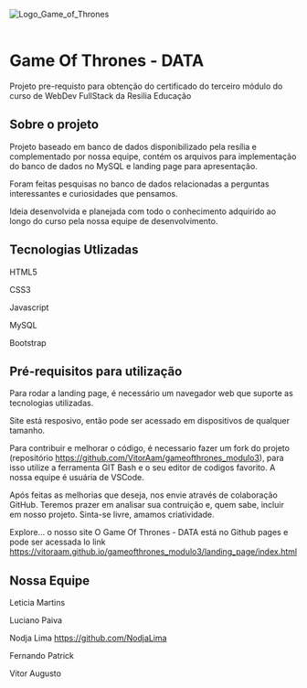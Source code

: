 ![Logo_Game_of_Thrones](https://user-images.githubusercontent.com/95655990/176547202-401bc8d9-876c-49c2-8bb9-28ec52b7d553.png)
<br>
<br>

<h1>Game Of Thrones - DATA</h1>
Projeto pre-requisto para obtenção do certificado do terceiro módulo do curso de WebDev FullStack da Resilia Educação

<h2>Sobre o projeto</h2>
Projeto baseado em banco de dados disponibilizado pela resília e complementado por nossa equipe, contém os arquivos para implementação do banco de dados no MySQL e landing page para apresentação.

Foram feitas pesquisas no banco de dados relacionadas a perguntas interessantes e curiosidades que pensamos.

Ideia desenvolvida e planejada com todo o conhecimento adquirido ao longo do curso pela nossa equipe de desenvolvimento.



<h2>Tecnologias Utlizadas</h2>
HTML5

CSS3

Javascript

MySQL

Bootstrap


<h2>Pré-requisitos para utilização</h2>
Para rodar a landing page, é necessário um navegador web que suporte as tecnologias utilizadas.

Site está resposivo, então pode ser acessado em dispositivos de qualquer tamanho.

Para contribuir e melhorar o código, é necessario fazer um fork do projeto (repositório https://github.com/VitorAam/gameofthrones_modulo3), para isso utilize a ferramenta GIT Bash e o seu editor de codigos favorito. A nossa equipe é usuária de VSCode.

Após feitas as melhorias que deseja, nos envie através de colaboração GitHub. Teremos prazer em analisar sua contruição e, quem sabe, incluir em nosso projeto. Sinta-se livre, amamos criatividade.

Explore... o nosso site
O Game Of Thrones - DATA está no Github pages e pode ser acessada lo link https://vitoraam.github.io/gameofthrones_modulo3/landing_page/index.html



<h2>Nossa Equipe</h2>
Leticia Martins

Luciano Paiva

Nodja Lima https://github.com/NodjaLima

Fernando Patrick

Vitor Augusto
